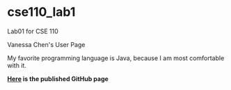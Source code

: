 # cse110_lab1
Lab01 for CSE 110

Vanessa Chen's User Page

My favorite programming language is Java, because I am most comfortable with it.

**[Here](https://vchen51.github.io/cse110_lab1/) is the published GitHub page**
